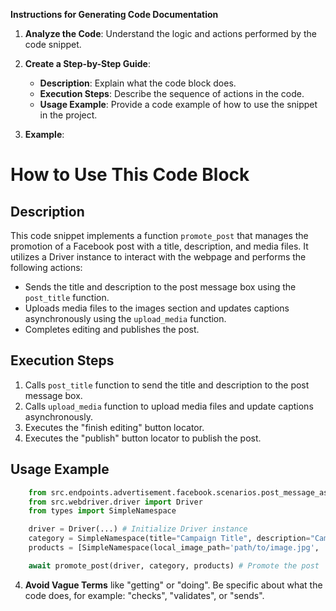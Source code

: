 **Instructions for Generating Code Documentation**

1. **Analyze the Code**: Understand the logic and actions performed by the code snippet.

2. **Create a Step-by-Step Guide**:
    - **Description**: Explain what the code block does.
    - **Execution Steps**: Describe the sequence of actions in the code.
    - **Usage Example**: Provide a code example of how to use the snippet in the project.

3. **Example**:

How to Use This Code Block
=========================================================================================

Description
-------------------------
This code snippet implements a function `promote_post` that manages the promotion of a Facebook post with a title, description, and media files. It utilizes a Driver instance to interact with the webpage and performs the following actions:

- Sends the title and description to the post message box using the `post_title` function.
- Uploads media files to the images section and updates captions asynchronously using the `upload_media` function.
- Completes editing and publishes the post.

Execution Steps
-------------------------
1. Calls `post_title` function to send the title and description to the post message box.
2. Calls `upload_media` function to upload media files and update captions asynchronously.
3. Executes the "finish editing" button locator.
4. Executes the "publish" button locator to publish the post.

Usage Example
-------------------------

```python
    from src.endpoints.advertisement.facebook.scenarios.post_message_async import promote_post
    from src.webdriver.driver import Driver
    from types import SimpleNamespace

    driver = Driver(...) # Initialize Driver instance
    category = SimpleNamespace(title="Campaign Title", description="Campaign Description") # Define campaign details
    products = [SimpleNamespace(local_image_path='path/to/image.jpg', ...)] # Define product details with media paths

    await promote_post(driver, category, products) # Promote the post
```

4. **Avoid Vague Terms** like "getting" or "doing". Be specific about what the code does, for example: "checks", "validates", or "sends".